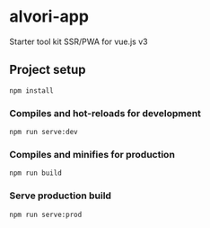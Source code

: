 # alvori-app
Starter tool kit SSR/PWA for vue.js v3

## Project setup
```
npm install
```

### Compiles and hot-reloads for development
```
npm run serve:dev
```

### Compiles and minifies for production
```
npm run build
```

### Serve production build
```
npm run serve:prod
```
